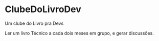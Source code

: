 # ClubeDoLivroDev

Um clube do Livro pra Devs

Ler um livro Técnico a cada dois meses em grupo, e gerar discussões.

